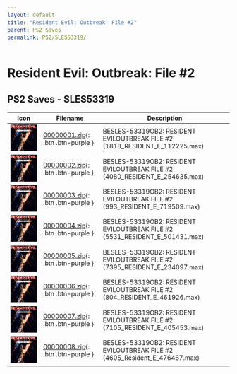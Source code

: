 ```yaml
---
layout: default
title: "Resident Evil: Outbreak: File #2"
parent: PS2 Saves
permalink: PS2/SLES53319/
---
```

# Resident Evil: Outbreak: File #2

## PS2 Saves - SLES53319

| Icon | Filename | Description |
|------|----------|-------------|
| ![Resident Evil: Outbreak: File #2](icon0.png) | [00000001.zip](00000001.zip){: .btn .btn-purple } | BESLES-53319OB2: RESIDENT EVILOUTBREAK FILE #2 (1818_RESIDENT_E_112225.max) |
| ![Resident Evil: Outbreak: File #2](icon0.png) | [00000002.zip](00000002.zip){: .btn .btn-purple } | BESLES-53319OB2: RESIDENT EVILOUTBREAK FILE #2 (4080_RESIDENT_E_254635.max) |
| ![Resident Evil: Outbreak: File #2](icon0.png) | [00000003.zip](00000003.zip){: .btn .btn-purple } | BESLES-53319OB2: RESIDENT EVILOUTBREAK FILE #2 (993_RESIDENT_E_719509.max) |
| ![Resident Evil: Outbreak: File #2](icon0.png) | [00000004.zip](00000004.zip){: .btn .btn-purple } | BESLES-53319OB2: RESIDENT EVILOUTBREAK FILE #2 (5531_RESIDENT_E_501431.max) |
| ![Resident Evil: Outbreak: File #2](icon0.png) | [00000005.zip](00000005.zip){: .btn .btn-purple } | BESLES-53319OB2: RESIDENT EVILOUTBREAK FILE #2 (7395_RESIDENT_E_234097.max) |
| ![Resident Evil: Outbreak: File #2](icon0.png) | [00000006.zip](00000006.zip){: .btn .btn-purple } | BESLES-53319OB2: RESIDENT EVILOUTBREAK FILE #2 (804_RESIDENT_E_461926.max) |
| ![Resident Evil: Outbreak: File #2](icon0.png) | [00000007.zip](00000007.zip){: .btn .btn-purple } | BESLES-53319OB2: RESIDENT EVILOUTBREAK FILE #2 (7105_RESIDENT_E_405453.max) |
| ![Resident Evil: Outbreak: File #2](icon0.png) | [00000008.zip](00000008.zip){: .btn .btn-purple } | BESLES-53319OB2: RESIDENT EVILOUTBREAK FILE #2 (4605_Resident_E_476467.max) |
